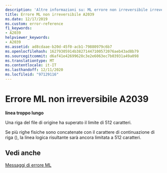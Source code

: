 ```yaml
---
description: 'Altre informazioni su: ML errore non irreversibile irreversibile A2039'
title: Errore ML non irreversibile A2039
ms.date: 12/17/2019
ms.custom: error-reference
f1_keywords:
- A2039
helpviewer_keywords:
- A2039
ms.assetid: ad8cdaae-b20d-45f0-acb1-79880979c6b7
ms.openlocfilehash: 16279305914b38271447100572076aeb43ad8b79
ms.sourcegitcommit: d6af41e42699628c3e2e6063ec7b03931a49a098
ms.translationtype: MT
ms.contentlocale: it-IT
ms.lasthandoff: 12/11/2020
ms.locfileid: "97129116"
---
```

# <a name="ml-nonfatal-error-a2039"></a>Errore ML non irreversibile A2039

**linea troppo lungo**

Una riga del file di origine ha superato il limite di 512 caratteri.

Se più righe fisiche sono concatenate con il carattere di continuazione di riga (\), la linea logica risultante sarà ancora limitata a 512 caratteri.

## <a name="see-also"></a>Vedi anche

[Messaggi di errore ML](ml-error-messages.md)
